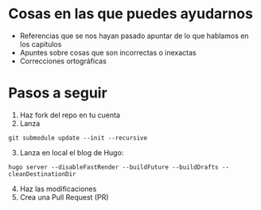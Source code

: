 # Cosas en las que puedes ayudarnos
* Referencias que se nos hayan pasado apuntar de lo que hablamos en los capítulos
* Apuntes sobre cosas que son incorrectas o inexactas
* Correcciones ortográficas

# Pasos a seguir
1. Haz fork del repo en tu cuenta
2. Lanza 
```
git submodule update --init --recursive
```
3. Lanza en local el blog de Hugo:
```
hugo server --disableFastRender --buildFuture --buildDrafts --cleanDestinationDir
```
4. Haz las modificaciones
5. Crea una Pull Request (PR)
